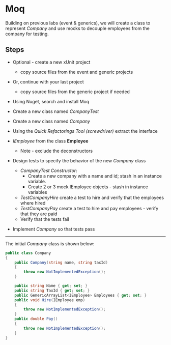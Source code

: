 ﻿# Moq
Building on previous labs (event & generics), we will create
a class to represent *Company* and use mocks to decouple
employees from the company for testing.

## Steps
- Optional - create a new xUnit project
    - copy source files from the event and generic projects
- Or, continue with your last project
    - copy source files from the generic project if needed

- Using Nuget, search and install Moq
- Create a new class named *CompanyTest*
- Create a new class named *Company*
- Using the *Quick Refactorings Tool (screwdriver)* extract the interface
- *IEmployee* from the class **Employee**
    - Note - exclude the deconstructors
- Design tests to specify the behavior of the new *Company* class
    - *CompanyTest Constructor*: 
        - Create a new company with a name and id; stash in an instance variable.
        - Create 2 or 3 mock IEmployee objects - stash in instance variables
    - *TestCompanyHire* create a test to hire and verify that the employees where hired
    - *TestCompanyPay* create a test to hire and pay employees - verify that they are paid
    - Verify that the tests fail
- Implement *Company* so that tests pass
---

The initial *Company* class is shown below:
```cs
public class Company
{
    public Company(string name, string taxId)
    {
        throw new NotImplementedException();
    }

    public string Name { get; set; }
    public string TaxId { get; set; }
    public GenericArrayList<IEmployee> Employees { get; set; }
    public void Hire(IEmployee emp)
    {
        throw new NotImplementedException();
    }
    public double Pay()
    {
        throw new NotImplementedException();
    }
}
```
